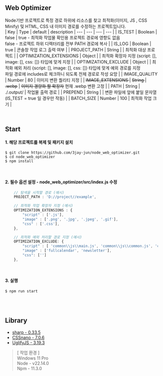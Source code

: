 ## Web Optimizer
Node기반 프로젝트로 특정 경로 하위에 리소스를 찾고 최적화(이미지, JS , CSS Minify) 및 HTML, CSS 내 이미지 경로를 수정하는 프로젝트입니다.<br>
| Key | Type | default | description
| --- | --- | --- | --- |
| IS_TEST | Boolean | false | true - 최적화 작업물 확인용 프로젝트 경로에 영향도 없음 <br> false - 프로젝트 하위 디렉터리를 전부 PATH 경로에 복사 |
| IS_LOG | Boolean | true | 콘솔창 작업 로그 출력 여부 |
| PROJECT_PATH | String |  | 최적화 대상 프로젝트 |
| OPTIMIZATION_EXTENSIONS | Object |  | 최적화 확장자 지정 {script: [], image: [], css: []} 타입에 맞게 지정 |
| OPTIMIZATION_EXCLUDE | Object |  | 최적화 예외 처리 {script: [], image: [], css: []} 타입에 맞게 예외 경로를 지정 <br> 파일 경로에 includes로 체크하니 되도록 전체 경로로 작성 요망  |
| IMAGE_QUALITY | Number | 80 | 이미지 변환 퀄리티 지정 |
| <s>IMAGE_EXTENSIONS </s>| <s>String </s>| <s> .webp</s> | <s>이미지 경량화 할 확장자</s>  현재 .webp 변환 고정 |
| PATH | String | ./.output/ | 작업물 출력 경로 |
| PREPEND | String |  | 변환 파일에 앞에 붙일 문자열 (IS_TEST = true 일 경우만 작동) |
| BATCH_SIZE | Number | 100 | 최적화 작업 크기 |

<br>   



## Start

#### 1. 해당 프로젝트를 복제 및 패키지 설치
```
$ git clone https://github.com/3jay-jun/node_web_optimizer.git
$ cd node_web_optimizer
$ npm install
```
<br>   

#### 2. 필수 옵션 설정 - node_web_optimizer/src/index.js 수정
```js
    // 탐색을 시작할 경로 (예시)
    PROJECT_PATH : 'D://project//example', 

    // 최적화 작업 확장자 지정 (예시)
    OPTIMIZATION_EXTENSIONS : { 
        "script" : ['.js'],
        "image" : ['.png', '.jpg', '.jpeg', '.gif'],
        "css" : ['.css'],
    },

    // 최적화 예외 처리할 경로 지정 (예시) 
    OPTIMIZATION_EXCLUDE: { 
        "script" : [ 'common\\js\\main.js', 'common\\js\\common.js', 'common\\js\\site.js'],
        "image" : ['fullcalendar', 'newsletter'],
        "css": ['']
    }, 
```
<br>

#### 3. 실행
```
$ npm run start
```

<br>
<br>

## Library
- [sharp - 0.33.5](#https://sharp.pixelplumbing.com/)
- [CSSnano - 7.0.6](#https://github.com/cssnano/cssnano)
- [UglifyJS - 3.19.3](#https://github.com/mishoo/UglifyJS)

>[ 작업 환경 ] <br> Windows 11 Pro<br> Node - v22.14.0  <br> Npm - 11.3.0


